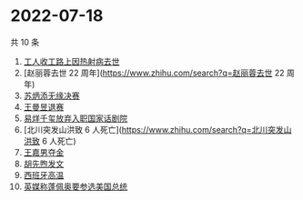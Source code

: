 # 2022-07-18

共 10 条

<!-- BEGIN -->
<!-- 最后更新时间 Mon Jul 18 2022 07:04:54 GMT+0800 (China Standard Time) -->

1. [工人收工路上因热射病去世](https://www.zhihu.com/search?q=工人收工路上因热射病去世)
1. [赵丽蓉去世 22 周年](https://www.zhihu.com/search?q=赵丽蓉去世 22 周年)
1. [苏炳添无缘决赛](https://www.zhihu.com/search?q=苏炳添无缘决赛)
1. [王曼昱退赛](https://www.zhihu.com/search?q=王曼昱退赛)
1. [易烊千玺放弃入职国家话剧院](https://www.zhihu.com/search?q=易烊千玺放弃入职国家话剧院)
1. [北川突发山洪致 6 人死亡](https://www.zhihu.com/search?q=北川突发山洪致 6 人死亡)
1. [王嘉男夺金](https://www.zhihu.com/search?q=王嘉男夺金)
1. [胡先煦发文](https://www.zhihu.com/search?q=胡先煦发文)
1. [西班牙高温](https://www.zhihu.com/search?q=西班牙高温)
1. [英媒称蓬佩奥要参选美国总统](https://www.zhihu.com/search?q=英媒称蓬佩奥要参选美国总统)

<!-- END -->

